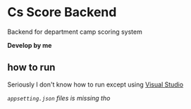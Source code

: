 # Cs Score Backend

Backend for department camp scoring system

**Develop by me**

## how to run

Seriously I don't know how to run except using [Visual Studio](https://visualstudio.microsoft.com/vs/)

*`appsetting.json` files is missing tho*
